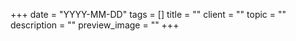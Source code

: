 +++
date = "YYYY-MM-DD"
tags = []
title = ""
client = ""
topic = ""
description = ""
preview_image = ""
+++
